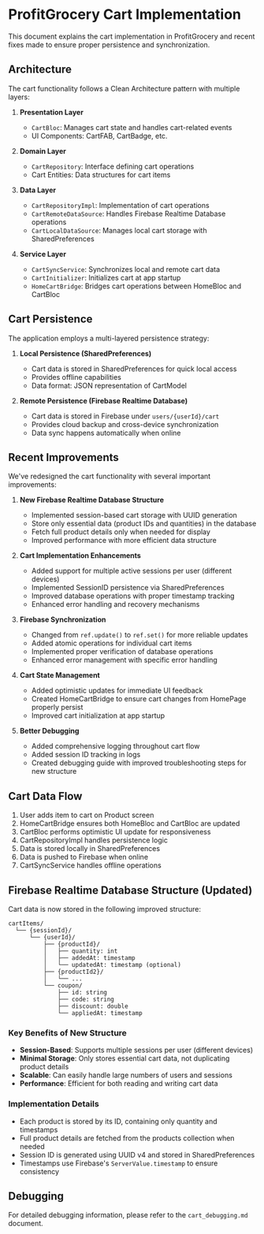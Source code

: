 # ProfitGrocery Cart Implementation

This document explains the cart implementation in ProfitGrocery and recent fixes made to ensure proper persistence and synchronization.

## Architecture

The cart functionality follows a Clean Architecture pattern with multiple layers:

1. **Presentation Layer**
   - `CartBloc`: Manages cart state and handles cart-related events
   - UI Components: CartFAB, CartBadge, etc.

2. **Domain Layer**
   - `CartRepository`: Interface defining cart operations
   - Cart Entities: Data structures for cart items

3. **Data Layer**
   - `CartRepositoryImpl`: Implementation of cart operations
   - `CartRemoteDataSource`: Handles Firebase Realtime Database operations
   - `CartLocalDataSource`: Manages local cart storage with SharedPreferences

4. **Service Layer**
   - `CartSyncService`: Synchronizes local and remote cart data
   - `CartInitializer`: Initializes cart at app startup
   - `HomeCartBridge`: Bridges cart operations between HomeBloc and CartBloc

## Cart Persistence

The application employs a multi-layered persistence strategy:

1. **Local Persistence (SharedPreferences)**
   - Cart data is stored in SharedPreferences for quick local access
   - Provides offline capabilities
   - Data format: JSON representation of CartModel

2. **Remote Persistence (Firebase Realtime Database)**
   - Cart data is stored in Firebase under `users/{userId}/cart`
   - Provides cloud backup and cross-device synchronization
   - Data sync happens automatically when online

## Recent Improvements

We've redesigned the cart functionality with several important improvements:

1. **New Firebase Realtime Database Structure**
   - Implemented session-based cart storage with UUID generation
   - Store only essential data (product IDs and quantities) in the database
   - Fetch full product details only when needed for display
   - Improved performance with more efficient data structure

2. **Cart Implementation Enhancements**
   - Added support for multiple active sessions per user (different devices)
   - Implemented SessionID persistence via SharedPreferences
   - Improved database operations with proper timestamp tracking
   - Enhanced error handling and recovery mechanisms

3. **Firebase Synchronization**
   - Changed from `ref.update()` to `ref.set()` for more reliable updates
   - Added atomic operations for individual cart items
   - Implemented proper verification of database operations
   - Enhanced error management with specific error handling

4. **Cart State Management**
   - Added optimistic updates for immediate UI feedback
   - Created HomeCartBridge to ensure cart changes from HomePage properly persist
   - Improved cart initialization at app startup

5. **Better Debugging**
   - Added comprehensive logging throughout cart flow
   - Added session ID tracking in logs
   - Created debugging guide with improved troubleshooting steps for new structure

## Cart Data Flow

1. User adds item to cart on Product screen
2. HomeCartBridge ensures both HomeBloc and CartBloc are updated
3. CartBloc performs optimistic UI update for responsiveness
4. CartRepositoryImpl handles persistence logic
5. Data is stored locally in SharedPreferences
6. Data is pushed to Firebase when online
7. CartSyncService handles offline operations

## Firebase Realtime Database Structure (Updated)

Cart data is now stored in the following improved structure:

```
cartItems/
  └── {sessionId}/
      └── {userId}/
          ├── {productId}/
          │   ├── quantity: int
          │   ├── addedAt: timestamp
          │   └── updatedAt: timestamp (optional)
          ├── {productId2}/
          │   └── ...
          └── coupon/
              ├── id: string
              ├── code: string
              ├── discount: double
              └── appliedAt: timestamp
```

### Key Benefits of New Structure

- **Session-Based**: Supports multiple sessions per user (different devices)
- **Minimal Storage**: Only stores essential cart data, not duplicating product details
- **Scalable**: Can easily handle large numbers of users and sessions
- **Performance**: Efficient for both reading and writing cart data

### Implementation Details

- Each product is stored by its ID, containing only quantity and timestamps
- Full product details are fetched from the products collection when needed
- Session ID is generated using UUID v4 and stored in SharedPreferences
- Timestamps use Firebase's `ServerValue.timestamp` to ensure consistency

## Debugging

For detailed debugging information, please refer to the `cart_debugging.md` document.